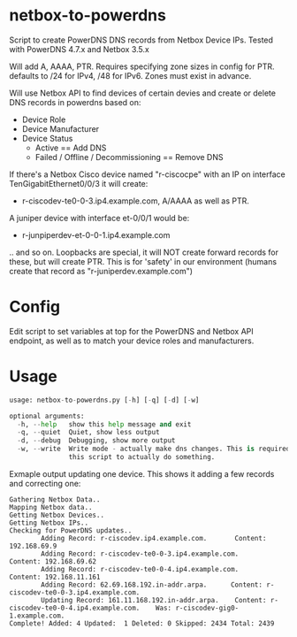 # netbox-to-powerdns
Script to create PowerDNS DNS records from Netbox Device IPs. Tested with PowerDNS 4.7.x and Netbox 3.5.x

Will add A, AAAA, PTR. Requires specifying zone sizes in config for PTR. defaults to /24 for IPv4, /48 for IPv6. Zones must exist in advance.

Will use Netbox API to find devices of certain devies and create or delete DNS records in powerdns based on:

* Device Role
* Device Manufacturer
* Device Status
  * Active == Add DNS
  * Failed / Offline / Decommissioning == Remove DNS



If there's a Netbox Cisco device named "r-ciscocpe" with an IP on interface TenGigabitEthernet0/0/3 it will create:
* r-ciscodev-te0-0-3.ip4.example.com, A/AAAA as well as PTR.

A juniper device with interface et-0/0/1 would be:
* r-junpiperdev-et-0-0-1.ip4.example.com

.. and so on. Loopbacks are special, it will NOT create forward records for these, but will create PTR. This is for 'safety' in our environment (humans create that record as "r-juniperdev.example.com")

# Config
Edit script to set variables at top for the PowerDNS and Netbox API endpoint, as well as to match your device roles and manufacturers.


# Usage

```./netbox-to-powerdns.py --help
usage: netbox-to-powerdns.py [-h] [-q] [-d] [-w]

optional arguments:
  -h, --help   show this help message and exit
  -q, --quiet  Quiet, show less output
  -d, --debug  Debugging, show more output
  -w, --write  Write mode - actually make dns changes. This is required for
               this script to actually do something.
```

Exmaple output updating one device. This shows it adding a few records and correcting one:
```
Gathering Netbox Data..
Mapping Netbox data..
Getting Netbox Devices..
Getting Netbox IPs..
Checking for PowerDNS updates..
        Adding Record: r-ciscodev.ip4.example.com.       Content: 192.168.69.9
        Adding Record: r-ciscodev-te0-0-3.ip4.example.com.      Content: 192.168.69.62
        Adding Record: r-ciscodev-te0-0-4.ip4.example.com.      Content: 192.168.11.161
        Adding Record: 62.69.168.192.in-addr.arpa.      Content: r-ciscodev-te0-0-3.ip4.example.com.
        Updating Record: 161.11.168.192.in-addr.arpa.    Content: r-ciscodev-te0-0-4.ip4.example.com.    Was: r-ciscodev-gig0-1.example.com.
Complete! Added: 4 Updated:  1 Deleted: 0 Skipped: 2434 Total: 2439
```
